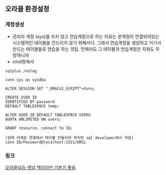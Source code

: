 ## 오라클 환경설정

### 계정생성
- 관리자 계정 (sys)를 쓰지 않고 연습계정으로 하는 이유는 본계정이 연결되어있는 시스템적인 테이블을 건드리지 않기 위해서다. 그래서 연습계정을 생성하고 거기서 만드는 테이블들로 연습을 하는 것임. 언제라도 그 테이블과 연습계정은 지워도 무방하니까
- cmd창에서
```
sqlplus /nolog

conn sys as sysdba

ALTER SESSION SET "_ORACLE_SCRIPT"=ture;

CREATE USER ID
IDENTIFIED BY password
DEFAULT TABLESPACE temp;

ALTER USER ID DEFAULT TABLESPACE USERS
QUOTA UNLIMITED ON users;

GRANT resource, connect to ID;

(원래 아래로 연결해서 테이블 만들어야 하지만 sql developer에서 작업)
conn ID/Password@localhost:1521/ORCL 
```


### 링크
[오라클실습-옛날 책이지만 기본기 좋음](http://blog.daum.net/why_i_am/category/%EC%98%A4%EB%9D%BC%ED%81%B4%EC%8B%A4%EC%8A%B5)